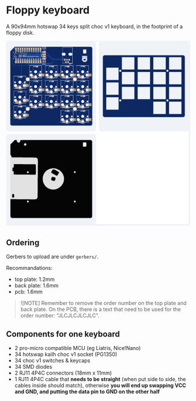 # Floppy keyboard

A 90x94mm hotswap 34 keys split choc v1 keyboard, in the footprint of a floppy disk.

![jlcpcb order](images/jlcpcb.png)

## Ordering

Gerbers to upload are under `gerbers/`.

Recommandations:
- top plate: 1.2mm
- back plate: 1.6mm
- pcb: 1.6mm

> ![NOTE]
> Remember to remove the order number on the top plate and back plate. On the PCB, there is a text that need to be used for the order number: "JLCJLCJLCJLC".

## Components for one keyboard

- 2 pro-micro compatible MCU (eg Liatris, Nice!Nano)
- 34 hotswap kailh choc v1 socket (PG1350)
- 34 choc v1 switches & keycaps
- 34 SMD diodes
- 2 RJ11 4P4C connectors (18mm x 11mm)
- 1 RJ11 4P4C cable that **needs to be straight** (when put side to side, the cables inside should match), otherwise **you will end up swapping VCC and GND, and putting the data pin to GND on the other half**

